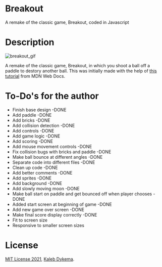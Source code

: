 # Breakout

A remake of the classic game, Breakout, coded in Javascript

# Description

![breakout_gif](https://github.com/KalebDykema/Breaout/blob/main/Breakout.gif)

A remake of the classic game, Breakout, in which you shoot a ball off a paddle to destory another ball. This was initially made with the help of [this tutorial](https://developer.mozilla.org/en-US/docs/Games/Tutorials/2D_Breakout_game_pure_JavaScript) from MDN Web Docs.

# To-Do's for the author

- Finish base design -DONE
- Add paddle -DONE
- Add bricks -DONE
- Add collision detection -DONE
- Add controls -DONE
- Add game logic -DONE
- Add scoring -DONE
- Add mouse movement controls -DONE
- Fix collision bugs with bricks and paddle -DONE
- Make ball bounce at different angles -DONE
- Separate code into different files -DONE
- Clean up code -DONE
- Add better comments -DONE
- Add sprites -DONE
- Add background -DONE
- Add slowly moving moon -DONE
- Make ball start on paddle and get bounced off when player chooses -DONE
- Added start screen at beginning of game -DONE
- Add new game over screen -DONE
- Make final score display correctly -DONE
- Fit to screen size
- Responsive to smaller screen sizes

# License

[MIT License 2021](https://mit-license.org), [Kaleb Dykema](https://github.com/KalebDykemal).
